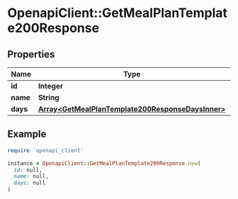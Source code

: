 # OpenapiClient::GetMealPlanTemplate200Response

## Properties

| Name | Type | Description | Notes |
| ---- | ---- | ----------- | ----- |
| **id** | **Integer** |  |  |
| **name** | **String** |  |  |
| **days** | [**Array&lt;GetMealPlanTemplate200ResponseDaysInner&gt;**](GetMealPlanTemplate200ResponseDaysInner.md) |  |  |

## Example

```ruby
require 'openapi_client'

instance = OpenapiClient::GetMealPlanTemplate200Response.new(
  id: null,
  name: null,
  days: null
)
```

